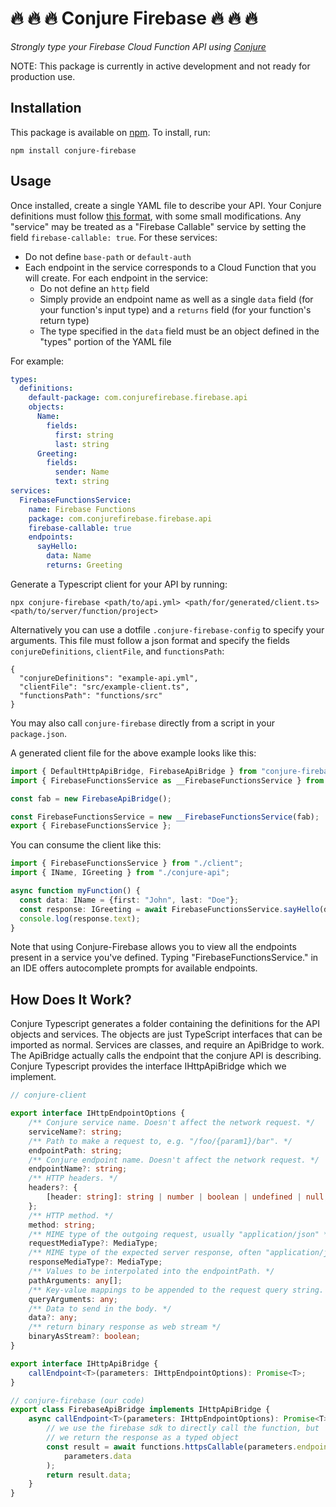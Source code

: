 # 🔥 🔥 🔥 Conjure Firebase 🔥 🔥 🔥
*Strongly type your Firebase Cloud Function API using [Conjure](https://github.com/palantir/conjure)*

NOTE: This package is currently in active development and not ready for production use.


## Installation

This package is available on [npm](https://www.npmjs.com/package/conjure-firebase). To install, run:

```
npm install conjure-firebase
```

## Usage

Once installed, create a single YAML file to describe your API. Your Conjure definitions must follow [this format](https://palantir.github.io/conjure/#/docs/spec/conjure_definitions), with some small modifications. Any "service" may be treated as a "Firebase Callable" service by setting the field `firebase-callable: true`. For these services:
* Do not define `base-path` or `default-auth` 
* Each endpoint in the service corresponds to a Cloud Function that you will create. For each endpoint in the service: 
    * Do not define an `http` field
    * Simply provide an endpoint name as well as a single `data` field (for your function's input type) and a `returns` field (for your function's return type)
    * The type specified in the `data` field must be an object defined in the "types" portion of the YAML file

For example:

```yaml
types:
  definitions:
    default-package: com.conjurefirebase.firebase.api
    objects:
      Name:
        fields:
          first: string
          last: string
      Greeting:
        fields:
          sender: Name
          text: string
services:
  FirebaseFunctionsService:
    name: Firebase Functions
    package: com.conjurefirebase.firebase.api
    firebase-callable: true
    endpoints:
      sayHello:
        data: Name
        returns: Greeting
```

Generate a Typescript client for your API by running:

```
npx conjure-firebase <path/to/api.yml> <path/for/generated/client.ts> <path/to/server/function/project>
```

Alternatively you can use a dotfile `.conjure-firebase-config` to specify your arguments. This file must follow a json format and specify the fields  `conjureDefinitions`, `clientFile`, and `functionsPath`:

```
{
  "conjureDefinitions": "example-api.yml",
  "clientFile": "src/example-client.ts",
  "functionsPath": "functions/src"
}
```


You may also call `conjure-firebase` directly from a script in your `package.json`.

A generated client file for the above example looks like this:

```typescript
import { DefaultHttpApiBridge, FirebaseApiBridge } from "conjure-firebase";
import { FirebaseFunctionsService as __FirebaseFunctionsService } from "../conjure-api";

const fab = new FirebaseApiBridge();

const FirebaseFunctionsService = new __FirebaseFunctionsService(fab);
export { FirebaseFunctionsService };
```

You can consume the client like this:

```typescript
import { FirebaseFunctionsService } from "./client";
import { IName, IGreeting } from "./conjure-api";

async function myFunction() {
  const data: IName = {first: "John", last: "Doe"};
  const response: IGreeting = await FirebaseFunctionsService.sayHello(data);
  console.log(response.text);
}
```

Note that using Conjure-Firebase allows you to view all the endpoints present in a service you've defined. Typing "FirebaseFunctionsService." in an IDE offers autocomplete prompts for available endpoints.  


## How Does It Work?

Conjure Typescript generates a folder containing the definitions for the API objects and services. The objects are just TypeScript interfaces that can be imported as normal. Services are classes, and require an ApiBridge to work. The ApiBridge actually calls the endpoint that the conjure API is describing. Conjure Typescript provides the interface IHttpApiBridge which we implement.

```typescript
// conjure-client

export interface IHttpEndpointOptions {
    /** Conjure service name. Doesn't affect the network request. */
    serviceName?: string;
    /** Path to make a request to, e.g. "/foo/{param1}/bar". */
    endpointPath: string;
    /** Conjure endpoint name. Doesn't affect the network request. */
    endpointName?: string;
    /** HTTP headers. */
    headers?: {
        [header: string]: string | number | boolean | undefined | null;
    };
    /** HTTP method. */
    method: string;
    /** MIME type of the outgoing request, usually "application/json" */
    requestMediaType?: MediaType;
    /** MIME type of the expected server response, often "application/json" or "application/octet-stream" */
    responseMediaType?: MediaType;
    /** Values to be interpolated into the endpointPath. */
    pathArguments: any[];
    /** Key-value mappings to be appended to the request query string. */
    queryArguments: any;
    /** Data to send in the body. */
    data?: any;
    /** return binary response as web stream */
    binaryAsStream?: boolean;
}

export interface IHttpApiBridge {
    callEndpoint<T>(parameters: IHttpEndpointOptions): Promise<T>;
}
```


```typescript
// conjure-firebase (our code)
export class FirebaseApiBridge implements IHttpApiBridge {
    async callEndpoint<T>(parameters: IHttpEndpointOptions): Promise<T> {
        // we use the firebase sdk to directly call the function, but
        // we return the response as a typed object
        const result = await functions.httpsCallable(parameters.endpointName!)(
            parameters.data
        );
        return result.data;
    }
}
```
